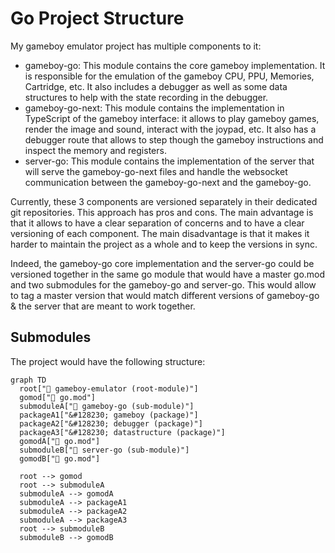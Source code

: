 # Go Project Structure

My gameboy emulator project has multiple components to it:

- gameboy-go: This module contains the core gameboy implementation. It is responsible for the emulation of the gameboy CPU, PPU, Memories, Cartridge, etc. It also includes a debugger as well as some data structures to help with the state recording in the debugger.
- gameboy-go-next: This module contains the implementation in TypeScript of the gameboy interface: it allows to play gameboy games, render the image and sound, interact with the joypad, etc. It also has a debugger route that allows to step though the gameboy instructions and inspect the memory and registers.
- server-go: This module contains the implementation of the server that will serve the gameboy-go-next files and handle the websocket communication between the gameboy-go-next and the gameboy-go.

Currently, these 3 components are versioned separately in their dedicated git repositories. This approach has pros and cons. The main advantage is that it allows to have a clear separation of concerns and to have a clear versioning of each component. The main disadvantage is that it makes it harder to maintain the project as a whole and to keep the versions in sync.

Indeed, the gameboy-go core implementation and the server-go could be versioned together in the same go module that would have a master go.mod and two submodules for the gameboy-go and server-go. This would allow to tag a master version that would match different versions of gameboy-go & the server that are meant to work together.

## Submodules

The project would have the following structure:

```mermaid
graph TD
  root["📁 gameboy-emulator (root-module)"]
  gomod["📄 go.mod"]
  submoduleA["📁 gameboy-go (sub-module)"]
  packageA1["&#128230; gameboy (package)"]
  packageA2["&#128230; debugger (package)"]
  packageA3["&#128230; datastructure (package)"]
  gomodA["📄 go.mod"]
  submoduleB["📁 server-go (sub-module)"]
  gomodB["📄 go.mod"]

  root --> gomod
  root --> submoduleA
  submoduleA --> gomodA
  submoduleA --> packageA1
  submoduleA --> packageA2
  submoduleA --> packageA3
  root --> submoduleB
  submoduleB --> gomodB
```
